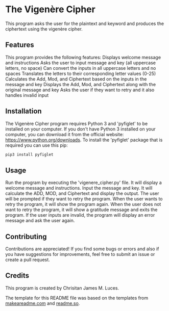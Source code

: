 # The Vigenère Cipher
This program asks the user for the plaintext and keyword and produces the ciphertext using the vigenère cipher.

## Features
This program provides the following features:
Displays welcome message and instructions
Asks the user to input message and key (all uppercase letters, no space)
Can convert the inputs in all uppercase letters and no spaces
Translates the letters to their corresponding letter values (0-25)
Calculates the Add, Mod, and Ciphertext based on the inputs in the message and key
Displays the Add, Mod, and Ciphertext along with the original message and key
Asks the user if they want to retry and it also handles invalid input

## Installation
The Vigenère Cipher program requires Python 3 and 'pyfiglet' to be installed on your computer. If you don't have Python 3 installed on your computer, you can download it from the official website: https://www.python.org/downloads. To install the 'pyfiglet' package that is required you can use this pip:

```bash
pip3 install pyfiglet
```

## Usage
Run the program by executing the 'vigenere_cipher.py' file.
It will display a welcome message and instructions.
Input the message and key.
It will calculate the ADD, MOD, and Ciphertext and display the output.
The user will be prompted if they want to retry the program.
When the user wants to retry the program, it will show the program again.
When the user does not want to retry the program, it will show a gratitude message and exits the program.
If the user inputs are invalid, the program will display an error message and ask the user again.

## Contributing 
Contributions are appreciated! If you find some bugs or errors and also if you have suggestions for improvements, feel free to submit an issue or create a pull request.

## Credits
This program is created by Chrisitan James M. Luces.

The template for this README file was based on the templates from [makeareadme.com](https://www.makeareadme.com/) and [readme.so](https://readme.so/editor).
